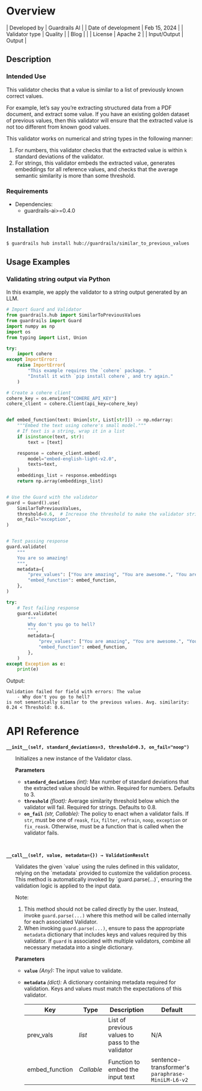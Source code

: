 # Overview

| Developed by | Guardrails AI |
| Date of development | Feb 15, 2024 |
| Validator type | Quality |
| Blog |  |
| License | Apache 2 |
| Input/Output | Output |

## Description

### Intended Use
This validator checks that a value is similar to a list of previously known correct values.

For example, let’s say you’re extracting structured data from a PDF document, and extract some value. If you have an existing golden dataset of previous values, then this validator will ensure that the extracted value is not too different from known good values.

This validator works on numerical and string types in the following manner:

1. For numbers, this validator checks that the extracted value is within `k` standard deviations of the validator.
2. For strings, this validator embeds the extracted value, generates embeddings for all reference values, and checks that the average semantic similarity is more than some threshold.

### Requirements

* Dependencies:
	- guardrails-ai>=0.4.0

## Installation

```bash
$ guardrails hub install hub://guardrails/similar_to_previous_values
```

## Usage Examples

### Validating string output via Python

In this example, we apply the validator to a string output generated by an LLM.

```python
# Import Guard and Validator
from guardrails.hub import SimilarToPreviousValues
from guardrails import Guard
import numpy as np
import os
from typing import List, Union

try:
    import cohere
except ImportError:
    raise ImportError(
        "This example requires the `cohere` package. "
        "Install it with `pip install cohere`, and try again."
    )

# Create a cohere client
cohere_key = os.environ["COHERE_API_KEY"]
cohere_client = cohere.Client(api_key=cohere_key)


def embed_function(text: Union[str, List[str]]) -> np.ndarray:
    """Embed the text using cohere's small model."""
    # If text is a string, wrap it in a list
    if isinstance(text, str):
        text = [text]

    response = cohere_client.embed(
        model="embed-english-light-v2.0",
        texts=text,
    )
    embeddings_list = response.embeddings
    return np.array(embeddings_list)


# Use the Guard with the validator
guard = Guard().use(
    SimilarToPreviousValues,
    threshold=0.6,  # Increase the threshold to make the validator stricter
    on_fail="exception",
)


# Test passing response
guard.validate(
    """
    You are so amazing!
    """,
    metadata={
        "prev_values": ["You are amazing", "You are awesome.", "You are great!"],
        "embed_function": embed_function,
    },
)

try:
    # Test failing response
    guard.validate(
        """
        Why don't you go to hell?
        """,
        metadata={
            "prev_values": ["You are amazing", "You are awesome.", "You are great!"],
            "embed_function": embed_function,
        },
    )
except Exception as e:
    print(e)
```
Output:
```console
Validation failed for field with errors: The value 
	- Why don't you go to hell?
is not semantically similar to the previous values. Avg. similarity: 0.24 < Threshold: 0.6.
```

# API Reference

**`__init__(self, standard_deviations=3, threshold=0.3, on_fail="noop")`**
<ul>
Initializes a new instance of the Validator class.

**Parameters**
- **`standard_deviations`** _(int):_ Max number of standard deviations that the extracted value should be within. Required for numbers. Defaults to 3.
- **`threshold`** _(float):_ Average similarity threshold below which the validator will fail. Required for strings. Defaults to 0.8.
- **`on_fail`** *(str, Callable):* The policy to enact when a validator fails. If `str`, must be one of `reask`, `fix`, `filter`, `refrain`, `noop`, `exception` or `fix_reask`. Otherwise, must be a function that is called when the validator fails.
</ul>
<br/>

**`__call__(self, value, metadata={}) → ValidationResult`**
<ul>
Validates the given `value` using the rules defined in this validator, relying on the `metadata` provided to customize the validation process. This method is automatically invoked by `guard.parse(...)`, ensuring the validation logic is applied to the input data.

Note:

1. This method should not be called directly by the user. Instead, invoke `guard.parse(...)` where this method will be called internally for each associated Validator.
2. When invoking `guard.parse(...)`, ensure to pass the appropriate `metadata` dictionary that includes keys and values required by this validator. If `guard` is associated with multiple validators, combine all necessary metadata into a single dictionary.

**Parameters**

- **`value`** *(Any):* The input value to validate.
- **`metadata`** *(dict):* A dictionary containing metadata required for validation. Keys and values must match the expectations of this validator.
    
    
    | Key | Type | Description | Default |
    | --- | --- | --- | --- |
    | prev_vals | _list_ | List of previous values to pass to the validator | N/A |
    | embed_function | _Callable_ | Function to embed the input text | sentence-transformer's `paraphrase-MiniLM-L6-v2` |
</ul>

